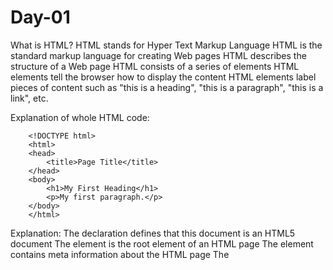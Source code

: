# Day-01

What is HTML?
HTML stands for Hyper Text Markup Language
HTML is the standard markup language for creating Web pages
HTML describes the structure of a Web page
HTML consists of a series of elements
HTML elements tell the browser how to display the content
HTML elements label pieces of content such as "this is a heading", "this is a paragraph", "this is a link", etc.

Explanation of whole HTML code:

```
    <!DOCTYPE html>
    <html>
    <head>
        <title>Page Title</title>
    </head>
    <body>
        <h1>My First Heading</h1>
        <p>My first paragraph.</p>
    </body>
    </html>
```

Explanation:
The <!DOCTYPE html> declaration defines that this document is an HTML5 document
The <html> element is the root element of an HTML page
The <head> element contains meta information about the HTML page
The <title> element specifies a title for the HTML page (which is shown in the browser's title bar or in the page's tab)
The <body> element defines the document's body, and is a container for all the visible contents, such as headings, paragraphs, images, hyperlinks, tables, lists, etc.
The <h1> element defines a large heading
The <p> element defines a paragraph

Who invented HTML?
Tim Berners-Lee

# HTML Styles:

    The HTML style attribute is used to add styles to an element, such as color, font, size, and more.

    Syntax:
        <tagname style="property:value;">

    Example:

```
        <h1 style="background-color: red;">My first heading</h1>
        <p style="background-color: yellow; font-size: 40px;">My first paragraph</p>
```

---

# Text Color:

```
    <h1 style="color:red;">Text color</h1>
```

---

Fonts:

# Font Family:

    -The CSS font-family property defines the font to be used for an HTML element:

    Example:

```
 <p style="font-family: Verdana, Geneva, Tahoma, sans-serif">
      Font family: Verdana
    </p>

    <p style="font-family: 'Times New Roman', Times, serif">
      Font family: Times New Roman
    </p>
```

# Text-Size

    The CSS font-size property defines the text size for an HTML element:

    Example:

    ```
    <p style="font-size:100px">Font Size: 30px</p>
    ```

# Text-Alignment

    The CSS text-align property defines the horizontal text alignment for an HTML element:

    Example:

    ```
    <p style="text-align: center">Text-Align: Center</p>
    ```

---

Chapter Summary:

    Use the style attribute for styling HTML elements
    Use background-color for background color
    Use color for text colors
    Use font-family for text fonts
    Use font-size for text sizes
    Use text-align for text alignment

---

# Html Text Formatting

Formatting elements were designed to display special types of text:

<b> - Bold text
<strong> - Important text
<i> - Italic text
<em> - Emphasized text
<mark> - Marked text
<small> - Smaller text
<del> - Deleted text
<ins> - Inserted text
<sub> - Subscript text
<sup> - Superscript text

# Difference between Bold and Strong Tag?

    Both gives visual output same, but bold tag is a physical tag & strong tag is a logical tag.Basically when bold tag is used, it only makes the words thicker... But when strong tag is used, it makes the word thicker & also tells the Browser that the text inside "strong" tag is important. & as per the tag the words inside the strong tags are loaded first & accurate.

# Difference between <i> and <em> tag?

    The <i> tag in HTML is used to display text in italics. It is generally used for stylistic purposes, such as denoting a different mood, voice, or foreign word, without adding any semantic emphasis to the content.

    The <em> tag in HTML is used to emphasize text, typically displayed in italics. It conveys semantic meaning, indicating that the emphasized text is important, which can also aid accessibility tools like screen readers in highlighting key content.

# Html Quotations and Citation Elements

Here , we will go through the <blockquote>, <q> , <abbr>, <addresss> , <cite> and <bdo> Html Elements.

BlockQuote: Defines a section that is quoted from another Source.

<blockquote> - So this elements defines a section that is quoted from another source. 
Browsers usually indent blockquote elements.

<q> - q defines a short quotation. It kinda adds apostrophe ..

<abbr> - abbr tag defines an abbreviation or an acronym like HTML , CSS or like World health organisation for WHO.

<address> - This tag defines the contact info , for the author or owner of a document or article.

This contact info can be email , phone number , url , physical address , social media handle , etc.

The text in the address usually returns in italic , and browsers will add a line break after and before the address element.

# HTML COMMENTS

HTML comments are used to hide any inline or any content whcih you dont want to show or need to use as a , they are not displayed on thwe brwoser and they can help document your htmls source code.

Syntax:

<!-- Write your comments here -->

# HTML COLORS

HTML colors are specified with predefined colors like rgb , rgba ,hsla , hsl , hex values.

syntax of all the colors:

RGB COLOR: rgb(255, 99, 71)
HEX COLOR: #ff6347
HSL COLOR: hsl(9, 100%, 64%)
RGBA COLOR: rgba(255, 99, 71, 0.5)
HSLA COLOR: hsla(9, 100%, 64%, 0.5)

- IN HSL , WE HAVE HUE , SAURATION AND LIGHTNESS.

- Hue is a degree on the color wheel from 0 to 360. 0 is red, 120 is green, and 240 is blue.

- Saturation is a percentage value. 0% means a shade of gray, and 100% is the full color.

- Lightness is also a percentage value. 0% is black, and 100% is white.

- IN RGB, WE HAVE THE COLOR RANGING FROM 0 TO 255. (256 x 256 x 256 = 16777216 possible colors! )

- IN HEX COLOR: #rrggbb Where rr (red), gg (green) and bb (blue) are hexadecimal values between 00 and ff (same as decimal 0-255).

- IN RGBA OR HSLA , WE HAVE AN EXTRA VALUE THAT REPRESENTS THE ALPHA VALUE OR HOW MUCH OPACITY SHOULD BE THERE. ITS VALUE IS BETWEEN 0 TO 1.

- WE CAN SET THE TEXT COLOR , BACKGROUND COLOR , BORDER COLOR .

# JavaScript

- toString does not take any arguments and if we try to console log toString() method, we get ==> [object Undefined]

- Arrays are a special type of objects and internally the elements of arrays gets stored as a key value pair , similar manner to the objects.

- typeof(array) ==> returns an object.

- Arrays variables can be objects. because arrays are special type of objects, we can have objects in an array , functions in an array , and also arrays in an array.

**_Array Methods_**

# pop()

    - removes the last element from an array.
    - Returns the value that's popped out.

# push()

    - Need to have a  value to be pushed
    - adds a new element to an array at the end.
    - And , returns the new array length.

# shift()

    - Removes the first array element and shifts all other elements to a lower index.
    - Returns the value that was shifted out.

# Unshift()

    - Adds a new element to an array at beginning and unshifts older elements.
    - Returns new array length.

# Slice(start , ending)

    - The start and ending positions are optional.
    - It slices out a piece of an array into a new array.
    - Creates a new array.
    - Does not remove any elements from source array (or Original array).
    - whatever index you give , it slices out a part of an array starting from array element at that index position.
    - If we put starting as well as the last position,

```
    array.slice(2,4)
```

    - from 2nd position till this position (ie., 4) excluding this index

    - Start position => Inclusive
    - Last Value => Exclusive

# Splice(starting index , DeleteCounts , ...items)

    - Used to add new items to an array
    - StartPositions:  tells from which index or from which position we need position we need to delete the elements.
    - DeleteCounts: how many elements can we delete
    - ...items: dd elements into the array at that position.

```
const array = [10,20,30,40,50];

array.splice(3 , 1 , 80 , "90" , true);

```

    - means at 3rd index , remove 1 element and at that position add 80 , "90" and true.

    - Output array: [10 , 20 , 30 , 80 , "90" , true];
    - Splice method returns the deleted element.
    - And , Splice method modifies or operates on original array.
    
